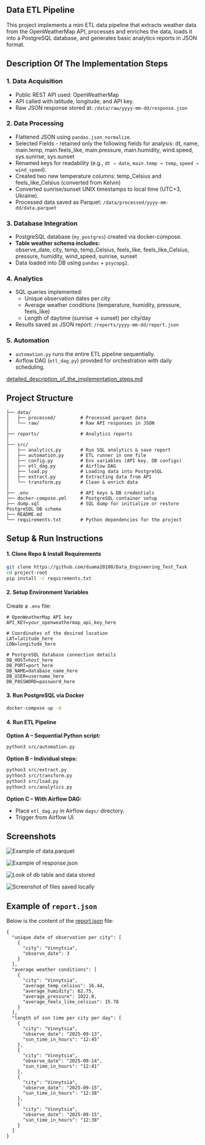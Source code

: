 ## Data ETL Pipeline

This project implements a mini ETL data pipeline that extracts weather data from the OpenWeatherMap API, processes and enriches the data, loads it into a PostgreSQL database, and generates basic analytics reports in JSON format.

## Description Of The Implementation Steps
### 1. Data Acquisition
- Public REST API used: OpenWeatherMap  
- API called with latitude, longitude, and API key.  
- Raw JSON response stored at: `/data/raw/yyyy-mm-dd/response.json`

### 2. Data Processing
- Flattened JSON using `pandas.json_normalize`.
- Selected Fields - retained only the following fields for analysis: dt, name, main.temp, main.feels_like, main.pressure, main.humidity, wind.speed, sys.sunrise, sys.sunset
- Renamed keys for readability (e.g., `dt → date`, `main.temp → temp`, `speed → wind_speed`).
- Created two new temperature columns: temp_Celsius and feels_like_Celsius (converted from Kelvin)
- Converted sunrise/sunset UNIX timestamps to local time (UTC+3, Ukraine).  
- Processed data saved as Parquet: `/data/processed/yyyy-mm-dd/data.parquet`  

### 3. Database Integration
- PostgreSQL database (`my_postgres`) created via docker-compose.  
- **Table weather schema includes:**  
  observe_date, city, temp, temp_Celsius, feels_like, feels_like_Celsius, pressure, humidity, wind_speed, sunrise, sunset  
- Data loaded into DB using `pandas` + `psycopg2`.  

### 4. Analytics
- SQL queries implemented:  
  * Unique observation dates per city  
  * Average weather conditions (temperature, humidity, pressure, feels_like)  
  * Length of daytime (sunrise → sunset) per city/day  
- Results saved as JSON report: `/reports/yyyy-mm-dd/report.json`  

### 5. Automation
- `automation.py` runs the entire ETL pipeline sequentially.  
- Airflow DAG (`etl_dag.py`) provided for orchestration with daily scheduling.

[detailed_description_of_the_implementation_steps.md](https://github.com/duama20180/Data_Engineering_Test_Task/blob/main/detailed_description_of_the_implementation_steps.md)
##  Project Structure
```
├── data/
│   ├── processed/         # Processed parquet data
│   └── raw/               # Raw API responses in JSON
│
├── reports/               # Analytics reports
│
├── src/
│   ├── analytics.py       # Run SQL analytics & save report
│   ├── automation.py      # ETL runner in one file
│   ├── config.py          # Env variables (API key, DB configs)
│   ├── etl_dag.py         # Airflow DAG
│   ├── load.py            # Loading data into PostgreSQL
│   ├── extract.py         # Extracting data from API
│   └── transform.py       # Clean & enrich data   
│
├── .env                   # API keys & DB credentials
├── docker-compose.yml     # PostgreSQL container setup
├── dump.sql               # SQL dump for initialize or restore PostgreSQL DB schema
├── README.md
└── requirements.txt       # Python dependencies for the project
```

## Setup & Run Instructions

#### 1. Clone Repo & Install Requirements
```bash
git clone https://github.com/duama20180/Data_Engineering_Test_Task
cd project-root
pip install -r requirements.txt
```

#### 2. Setup Environment Variables
Create a `.env` file:
```env
# OpenWeatherMap API key
API_KEY=your_openweathermap_api_key_here

# Coordinates of the desired location
LAT=latitude_here
LON=longitude_here

# PostgreSQL database connection details
DB_HOST=host_here
DB_PORT=port_here
DB_NAME=database_name_here
DB_USER=username_here
DB_PASSWORD=password_here
```

#### 3. Run PostgreSQL via Docker
```bash
docker-compose up -d
```

#### 4. Run ETL Pipeline
**Option A – Sequential Python script:**
```bash
python3 src/automation.py
```

**Option B – Individual steps:**
```bash
python3 src/extract.py
python3 src/transform.py
python3 src/load.py
python3 src/analytics.py
```

**Option C – With Airflow DAG:**
- Place `etl_dag.py` in Airflow `dags/` directory.  
- Trigger from Airflow UI.  

## Screenshots
![Example of data.parquet](https://github.com/duama20180/Data_Engineering_Test_Task/blob/main/screenshots/example_of_response_json.png)

![Example of response.json](https://github.com/duama20180/Data_Engineering_Test_Task/blob/main/screenshots/look_of_db_table_and_data_stored.png)

![Look of db table and data stored](https://github.com/duama20180/Data_Engineering_Test_Task/blob/main/screenshots/screenshot_of_files_saved_locally.png)

![Screenshot of files saved locally](https://github.com/duama20180/Data_Engineering_Test_Task/blob/main/screenshots/example_of_data_parquet.png)

## Example of `report.json`
Below is the content of the [report.json](https://github.com/duama20180/Data_Engineering_Test_Task/blob/main/reports/2025-09-15/report.json) file:
```
{
  "unique date of observation per city": [
    {
      "city": "Vinnytsia",
      "observe_date": 3
    }
  ],
  "average weather conditions": [
    {
      "city": "Vinnytsia",
      "average_temp_celsius": 16.44,
      "average_humidity": 62.75,
      "average_pressure": 1022.0,
      "average_feels_like_celsius": 15.78
    }
  ],
  "length of sun time per city per day": [
    {
      "city": "Vinnytsia",
      "observe_date": "2025-09-13",
      "sun_time_in_hours": "12:45"
    },
    {
      "city": "Vinnytsia",
      "observe_date": "2025-09-14",
      "sun_time_in_hours": "12:41"
    },
    {
      "city": "Vinnytsia",
      "observe_date": "2025-09-15",
      "sun_time_in_hours": "12:38"
    },
    {
      "city": "Vinnytsia",
      "observe_date": "2025-09-15",
      "sun_time_in_hours": "12:38"
    }
  ]
}
```
